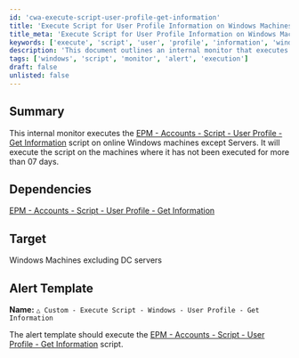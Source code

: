 ```yaml
---
id: 'cwa-execute-script-user-profile-get-information'
title: 'Execute Script for User Profile Information on Windows Machines'
title_meta: 'Execute Script for User Profile Information on Windows Machines'
keywords: ['execute', 'script', 'user', 'profile', 'information', 'windows']
description: 'This document outlines an internal monitor that executes a specific script to retrieve user profile information from online Windows machines, excluding servers. The script is executed only if it has not been run in the last 7 days, ensuring timely updates on user profile data.'
tags: ['windows', 'script', 'monitor', 'alert', 'execution']
draft: false
unlisted: false
---
```

## Summary

This internal monitor executes the [EPM - Accounts - Script - User Profile - Get Information](https://proval.itglue.com/DOC-5078775-8476496) script on online Windows machines except Servers. It will execute the script on the machines where it has not been executed for more than 07 days.

## Dependencies

[EPM - Accounts - Script - User Profile - Get Information](https://proval.itglue.com/DOC-5078775-8476496)

## Target

Windows Machines excluding DC servers

## Alert Template

**Name:** `△ Custom - Execute Script - Windows - User Profile - Get Information`  

The alert template should execute the [EPM - Accounts - Script - User Profile - Get Information](https://proval.itglue.com/DOC-5078775-8476496) script.



